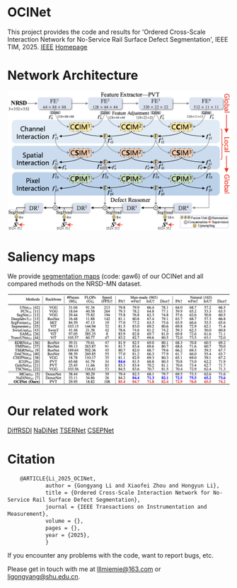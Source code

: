 # OCINet
This project provides the code and results for 'Ordered Cross-Scale Interaction Network for No-Service Rail Surface Defect Segmentation', IEEE TIM, 2025. [IEEE](https://ieeexplore.ieee.org/document/11018271) [Homepage](https://mathlee.github.io/)

# Network Architecture
   <div align=center>
   <img src="https://github.com/MathLee/OCINet/blob/main/images/OCINet.png">
   </div>


# Saliency maps
   We provide [segmentation maps](https://pan.baidu.com/s/1oXRsAWJLpat-RydXWlfvTQ) (code: gaw6) of our OCINet and all compared methods on the NRSD-MN dataset.
      
   ![Image](https://github.com/MathLee/OCINet/blob/main/images/table.png)
   
# Our related work
[DiffRSDI](https://github.com/zeroyi37/DiffRSDI)
[NaDiNet](https://github.com/monxxcn/NaDiNet)
[TSERNet](https://github.com/monxxcn/TSERNet)
[CSEPNet](https://github.com/showmaker369/CSEPNet)


# Citation
        @ARTICLE{Li_2025_OCINet,
                author = {Gongyang Li and Xiaofei Zhou and Hongyun Li},
                title = {Ordered Cross-Scale Interaction Network for No-Service Rail Surface Defect Segmentation},
                journal = {IEEE Transactions on Instrumentation and Measurement},
                volume = {},
                pages = {},
                year = {2025},
                }
                
                
If you encounter any problems with the code, want to report bugs, etc.

Please get in touch with me at lllmiemie@163.com or ligongyang@shu.edu.cn.

